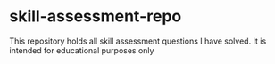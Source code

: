 # skill-assessment-repo
This repository holds all skill assessment questions I have solved. It is intended for educational purposes only
